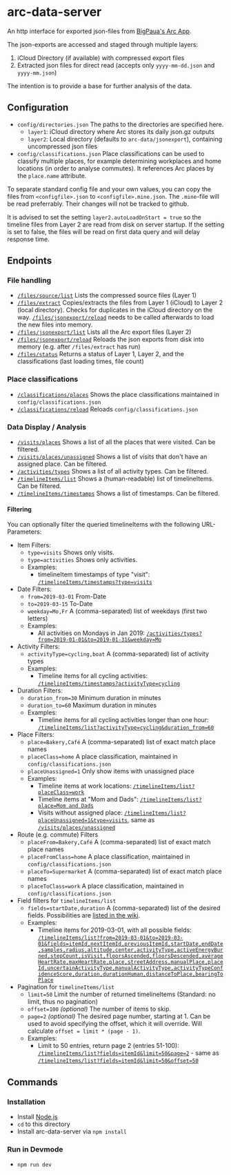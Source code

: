 # arc-data-server

An http interface for exported json-files from [BigPaua's Arc App](https://www.bigpaua.com/arcapp/privacy).

The json-exports are accessed and staged through multiple layers:

1. iCloud Directory (if available) with compressed export files
1. Extracted json files for direct read (accepts only `yyyy-mm-dd.json` and `yyyy-mm.json`)

The intention is to provide a base for further analysis of the data.

## Configuration

* `config/directories.json` The paths to the directories are specified here.
  * `layer1`: iCloud directory where Arc stores its daily json.gz outputs
  * `layer2`: Local directory (defaults to `arc-data/jsonexport`), containing uncompressed json files
* `config/classifications.json` Place classifications can be used to classify multiple places, for example  determining workplaces and home locations (in order to analyse commutes). It references Arc places by the `place.name` attribute.

To separate standard config file and your own values, you can copy the files from `<configfile>.json` to `<configfile>.mine.json`. The `.mine`-file will be read preferrably. Their changes will not be tracked to github.

It is advised to set the setting `layer2.autoLoadOnStart = true` so the timeline files from Layer 2 are read from disk on server startup. If the setting is set to false, the files will be read on first data query and will delay response time.

## Endpoints

### File handling

* [`/files/source/list`](http://localhost:3000/files/source/list) Lists the compressed source files (Layer 1)
* [`/files/extract`](http://localhost:3000/files/extract) Copies/extracts the files from Layer 1 (iCloud) to Layer 2 (local directory). Checks for duplicates in the iCloud directory on the way. [`/files/jsonexport/reload`](http://localhost:3000/files/jsonexport/list) needs to be called afterwards to load the new files into memory.
* [`/files/jsonexport/list`](http://localhost:3000/files/jsonexport/list) Lists all the Arc export files (Layer 2)
* [`/files/jsonexport/reload`](http://localhost:3000/files/jsonexport/reload) Reloads the json exports from disk into memory (e.g. after `/files/extract` has run)
* [`/files/status`](http://localhost:3000/files/status) Returns a status of Layer 1, Layer 2, and the classifications (last loading times, file count)

### Place classifications
* [`/classifications/places`](http://localhost:3000/classifications/places) Shows the place classifications maintained in `config/classifications.json`
* [`/classifications/reload`](http://localhost:3000/classifications/reload) Reloads `config/classifications.json`

### Data Display / Analysis
* [`/visits/places`](http://localhost:3000/visits/places) Shows a list of all the places that were visited. Can be filtered.
* [`/visits/places/unassigned`](http://localhost:3000/visits/places/unassigned) Shows a list of visits that don't have an assigned place. Can be filtered.
* [`/activities/types`](http://localhost:3000/activities/types) Shows a list of all activity types. Can be filtered.
* [`/timelineItems/list`](http://localhost:3000/timelineItems/list) Shows a (human-readable) list of timelineItems. Can be filtered.
* [`/timelineItems/timestamps`](http://localhost:3000/timelineItems/timestamps) Shows a list of timestamps. Can be filtered.

#### Filtering

You can optionally filter the queried timelineItems with the following URL-Parameters:

* Item Filters:
  * `type=visits` Shows only visits.
  * `type=activities` Shows only activities.
  * Examples:
    * timelineItem timestamps of type "visit": [`/timelineItems/timestamps?type=visits`](http://localhost:3000/timelineItems/timestamps?type=visits)
* Date Filters:
  * `from=2019-03-01` From-Date
  * `to=2019-03-15` To-Date
  * `weekday=Mo,Fr` A (comma-separated) list of weekdays (first two letters)
  * Examples:
    * All activities on Mondays in Jan 2019: [`/activities/types?from=2019-01-01&to=2019-01-31&weekday=Mo`](http://localhost:3000/activities/types?from=2019-01-01&to=2019-01-31&weekday=Mo)
* Activity Filters:
  * `activityType=cycling,boat` A (comma-separated) list of activity types
  * Examples:
    * Timeline items for all cycling activities: [`/timelineItems/timestamps?activityType=cycling`](http://localhost:3000/timelineItems/timestamps?activityType=cycling)
* Duration Filters:
  * `duration_from=30` Minimum duration in minutes
  * `duration_to=60` Maximum duration in minutes
  * Examples:
    * Timeline items for all cycling activities longer than one hour: [`/timelineItems/list?activityType=cycling&duration_from=60`](http://localhost:3000/timelineItems/list?activityType=cycling&duration_from=60)
* Place Filters:
  * `place=Bakery,Café` A (comma-separated) list of exact match place names
  * `placeClass=home` A place classification, maintained in `config/classifications.json`
  * `placeUnassigned=1` Only show items with unassigned place
  * Examples:
    * Timeline items at work locations: [`/timelineItems/list?placeClass=work`](http://localhost:3000/timelineItems/list?placeClass=work)
    * Timeline items at "Mom and Dads": [`/timelineItems/list?place=Mom and Dads`](http://localhost:3000/timelineItems/list?place=Mom%20and%20Dads)
    * Visits without assigned place: [`/timelineItems/list?placeUnassigned=1&type=visits`](http://localhost:3000/timelineItems/list?placeUnassigned=1&type=visits), same as [`/visits/places/unassigned`](http://localhost:3000/visits/places/unassigned)
* Route (e.g. commute) Filters
  * `placeFrom=Bakery,Café` A (comma-separated) list of exact match place names
  * `placeFromClass=home` A place classification, maintained in `config/classifications.json`
  * `placeTo=Supermarket` A (comma-separated) list of exact match place names
  * `placeToClass=work` A place classification, maintained in `config/classifications.json`
* Field filters for `timelineItems/list`
  * `fields=startDate,duration` A (comma-separated) list of the desired fields. Possibilities are [listed in the wiki](https://github.com/thoughtgap/arc-data-server/wiki/Filterable-fields-for--timelineItems-list).
  * Examples:
    * Timeline items for 2019-03-01, with all possible fields: [`/timelineItems/list?from=2019-03-01&to=2019-03-01&fields=itemId,nextItemId,previousItemId,startDate,endDate,samples,radius,altitude,center,activityType,activeEnergyBurned,stepCount,isVisit,floorsAscended,floorsDescended,averageHeartRate,maxHeartRate,place,streetAddress,manualPlace,placeId,uncertainActivityType,manualActivityType,activityTypeConfidenceScore,duration,durationHuman,distanceToPlace,bearingToPlace`](http://localhost:3000/timelineItems/list?from=2019-03-01&to=2019-03-01&fields=itemId,nextItemId,previousItemId,startDate,endDate,samples,radius,altitude,center,activityType,activeEnergyBurned,stepCount,isVisit,floorsAscended,floorsDescended,averageHeartRate,maxHeartRate,place,streetAddress,manualPlace,placeId,uncertainActivityType,manualActivityType,activityTypeConfidenceScore,duration,durationHuman,distanceToPlace,bearingToPlace)
* Pagination for `timelineItems/list`
  * `limit=50` Limit the number of returned timelineItems (Standard: no limit, thus no pagination)
  * `offset=100` *(optional)* The number of items to skip.
  * `page=2` *(optional)* The desired page number, starting at 1. Can be used to avoid specifying the offset, which it will override. Will calculate `offset = limit * (page - 1)`.
  * Examples:
    * Limit to 50 entries, return page 2 (entries 51-100): [`/timelineItems/list?fields=itemId&limit=50&page=2`](http://localhost:3000/timelineItems/list?fields=itemId&limit=50&page=2) - same as [`/timelineItems/list?fields=itemId&limit=50&offset=50`](http://localhost:3000/timelineItems/list?fields=itemId&limit=50&offset=50)  

## Commands

### Installation

* Install [Node.js](https://nodejs.org/en/)
* `cd` to this directory
* Install arc-data-server via `npm install`

### Run in Devmode

* `npm run dev`
